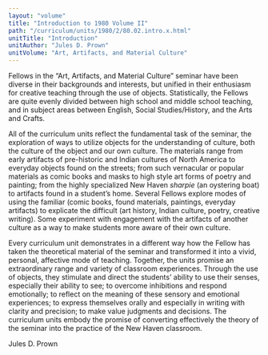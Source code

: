 ```yaml
---
layout: "volume"
title: "Introduction to 1980 Volume II"
path: "/curriculum/units/1980/2/80.02.intro.x.html"
unitTitle: "Introduction"
unitAuthor: "Jules D. Prown"
unitVolume: "Art, Artifacts, and Material Culture"
---
```

<body>
<p>
Fellows in the “Art, Artifacts, and Material Culture” seminar have been diverse in their backgrounds and interests, but unified in their enthusiasm for creative teaching through the use of objects. Statistically, the Fellows are quite evenly divided between high school and middle school teaching, and in subject areas between English, Social Studies/History, and the Arts and Crafts.
</p>
<p>
All of the curriculum units reflect the fundamental task of the seminar, the exploration of ways to utilize objects for the understanding of culture, both the culture of the object and our own culture. The materials range from early artifacts of pre-historic and Indian cultures of North America to everyday objects found on the streets; from such vernacular or popular materials as comic books and masks to high style art forms of poetry and painting; from the highly specialized New Haven
<i>
sharpie
</i>
(an oystering boat) to artifacts found in a student’s home. Several Fellows explore modes of using the familiar (comic books, found materials, paintings, everyday artifacts) to explicate the difficult (art history, Indian culture, poetry, creative writing). Some experiment with engagement with the artifacts of another culture as a way to make students more aware of their own culture.
</p>
<p>
Every curriculum unit demonstrates in a different way how the Fellow has taken the theoretical material of the seminar and transformed it into a vivid, personal, affective mode of teaching. Together, the units promise an extraordinary range and variety of classroom experiences. Through the use of objects, they stimulate and direct the students’ ability to use their senses, especially their ability to see; to overcome inhibitions and respond emotionally; to reflect on the meaning of these sensory and emotional experiences; to express themselves orally and especially in writing with clarity and precision; to make value judgments and decisions. The curriculum units embody the promise of converting effectively the theory of the seminar into the practice of the New Haven classroom.
</p>
<p>
Jules D. Prown
</p>
</body>